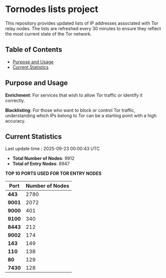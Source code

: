 # Tornodes lists project

This repository provides updated lists of IP addresses associated with Tor relay nodes. The lists are refreshed every 30 minutes to ensure they reflect the most current state of the Tor network.

## Table of Contents

- [Purpose and Usage](#purpose-and-usage)
- [Current Statistics](#current-statistics)


## Purpose and Usage

**Enrichment**: For services that wish to allow Tor traffic or identify it correctly.

**Blacklisting**: For those who want to block or control Tor traffic, understanding which IPs belong to Tor can be a starting point with a high accuracy.

## Current Statistics

Last update time : 2025-09-23 00:00:43 UTC

- **Total Number of Nodes**: 9912
- **Total of Entry Nodes**: 8947

**TOP 10 PORTS USED FOR TOR ENTRY NODES**

| **Port** | **Number of Nodes** |
|------|-----------------|
| **443**   | 2780  |
| **9001**   | 2072  |
| **9000**   | 401  |
| **9100**   | 340  |
| **8443**   | 212  |
| **9002**   | 174  |
| **143**   | 149  |
| **110**   | 138  |
| **80**   | 129  |
| **7430**   | 128  |

